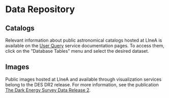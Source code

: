 
# Data Repository
## Catalogs
Relevant information about public astronomical catalogs hosted at LIneA is available on the [User Query](https://userquery.linea.org.br/) service documentation pages. To access them, click on the "Database Tables" menu and select the desired dataset.
## Images
Public images hosted at LIneA and available through visualization services belong to the DES DR2 release. For more information, see the publication [The Dark Energy Survey Data Release 2](https://arxiv.org/abs/2101.05765).
